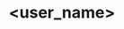 ---
title: "<user_name>"
image: "<image path/url>"
linkedin: "<linkedin url>"
github: "<github profile url>"
bio: "<bio>"
---